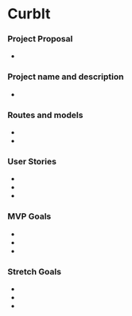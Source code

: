 # CurbIt 

### Project Proposal 

- 

### Project name and description 

- 

### Routes and models 

- 

-

### User Stories 

-

-

-

### MVP Goals

-

-

-

### Stretch Goals 

-

-

-